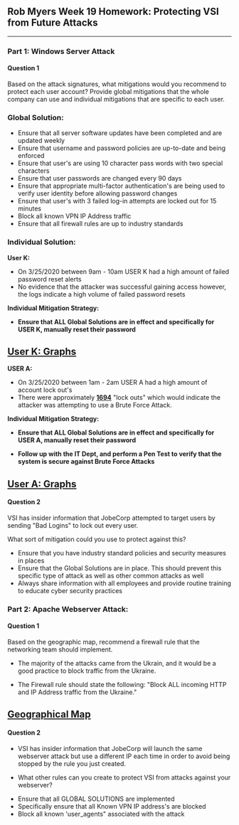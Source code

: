 ## Rob Myers Week 19 Homework: Protecting VSI from Future Attacks
---

### Part 1: Windows Server Attack

#### Question 1

Based on the attack signatures, what mitigations would you recommend to protect each user account? Provide global mitigations that the whole company can use and individual mitigations that are specific to each user.

### Global Solution:

* Ensure that all server software updates have been completed and are updated weekly
* Ensure that username and password policies are up-to-date and being enforced
* Ensure that user's are using 10 character pass words with two special characters
* Ensure that user passwords are changed every 90 days
* Ensure that appropriate multi-factor authentication's are being used to verify user identity before allowing password changes
* Ensure that user's with 3 failed log-in attempts are locked out for 15 minutes 
* Block all known VPN IP Address traffic 
* Ensure that all firewall rules are up to industry standards 

### Individual Solution:

**User K:** 

* On 3/25/2020 between 9am - 10am USER K had a high amount of failed password reset alerts
* No evidence that the attacker was successful gaining access however, the logs indicate a high volume of failed password resets

**Individual Mitigation Strategy:** 

* **Ensure that ALL Global Solutions are in effect and specifically for USER K, manually reset their password** 

## [User K: Graphs](IMAGE/1.md) 

**USER A:** 

* On 3/25/2020 between 1am - 2am USER A had a high amount of account lock out's
* There were approximately **<u>1694</u>** "lock outs" which would indicate the attacker was attempting to use a Brute Force Attack.  

**Individual Mitigation Strategy:**

* **Ensure that ALL Global Solutions are in effect and specifically for USER A, manually reset their password**

* **Follow up with the IT Dept, and perform a Pen Test to verify that the system is secure against Brute Force Attacks** 

## [User A: Graphs](IMAGE/2.md) 

  
#### Question 2
VSI has insider information that JobeCorp attempted to target users by sending "Bad Logins" to lock out every user.

What sort of mitigation could you use to protect against this?

* Ensure that you have industry standard policies and security measures in places
* Ensure that the Global Solutions are in place. This should prevent this specific type of attack as well as other common attacks as well
* Always share information with all employees and provide routine training to educate cyber security practices 
  
### Part 2: Apache Webserver Attack:

#### Question 1
Based on the geographic map, recommend a firewall rule that the networking team should implement.

* The majority of the attacks came from the Ukrain, and it would be a good practice to block traffic from the Ukraine.

* The Firewall rule should state the following: "Block ALL incoming HTTP and IP Address traffic from the Ukraine."

## [Geographical Map](IMAGE/3.md) 

#### Question 2  

- VSI has insider information that JobeCorp will launch the same webserver attack but use a different IP each time in order to avoid being stopped by the rule you just created.

- What other rules can you create to protect VSI from attacks against your webserver?

* Ensure that all GLOBAL SOLUTIONS are implemented
* Specifically ensure that all Known VPN IP address's are blocked
* Block all known 'user_agents" associated with the attack
  
